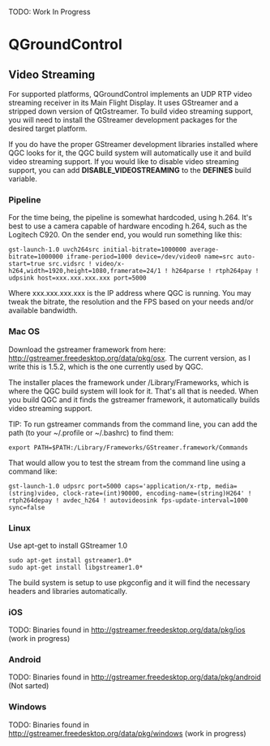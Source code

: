 TODO: Work In Progress

# QGroundControl

## Video Streaming

For supported platforms, QGroundControl implements an UDP RTP video streaming receiver in its Main Flight Display. It uses GStreamer and a stripped down version of QtGstreamer.
To build video streaming support, you will need to install the GStreamer development packages for the desired target platform.

If you do have the proper GStreamer development libraries installed where QGC looks for it, the QGC build system will automatically use it and build video streaming support. If you would like to disable video streaming support, you can add **DISABLE_VIDEOSTREAMING** to the **DEFINES** build variable.

### Pipeline

For the time being, the pipeline is somewhat hardcoded, using h.264. It's best to use a camera capable of hardware encoding h.264, such as the Logitech C920. On the sender end, you would run something like this:

```
gst-launch-1.0 uvch264src initial-bitrate=1000000 average-bitrate=1000000 iframe-period=1000 device=/dev/video0 name=src auto-start=true src.vidsrc ! video/x-h264,width=1920,height=1080,framerate=24/1 ! h264parse ! rtph264pay ! udpsink host=xxx.xxx.xxx.xxx port=5000
```

Where xxx.xxx.xxx.xxx is the IP address where QGC is running. You may tweak the bitrate, the resolution and the FPS based on your needs and/or available bandwidth.

### Mac OS

Download the gstreamer framework from here: http://gstreamer.freedesktop.org/data/pkg/osx. The current version, as I write this is 1.5.2, which is the one currently used by QGC.

The installer places the framework under /Library/Frameworks, which is where the QGC build system will look for it. That's all that is needed. When you build QGC and it finds the gstreamer framework, it automatically builds video streaming support.

TIP: To run gstreamer commands from the command line, you can add the path (to your ~/.profile or ~/.bashrc) to find them:
```
export PATH=$PATH:/Library/Frameworks/GStreamer.framework/Commands
```

That would allow you to test the stream from the command line using a command like:
```
gst-launch-1.0 udpsrc port=5000 caps='application/x-rtp, media=(string)video, clock-rate=(int)90000, encoding-name=(string)H264' ! rtph264depay ! avdec_h264 ! autovideosink fps-update-interval=1000 sync=false
```

### Linux

Use apt-get to install GStreamer 1.0
```
sudo apt-get install gstreamer1.0*
sudo apt-get install libgstreamer1.0*
```

The build system is setup to use pkgconfig and it will find the necessary headers and libraries automatically.

### iOS

TODO: Binaries found in http://gstreamer.freedesktop.org/data/pkg/ios
(work in progress)

### Android

TODO: Binaries found in http://gstreamer.freedesktop.org/data/pkg/android
(Not sarted)

### Windows

TODO: Binaries found in http://gstreamer.freedesktop.org/data/pkg/windows
(work in progress)


